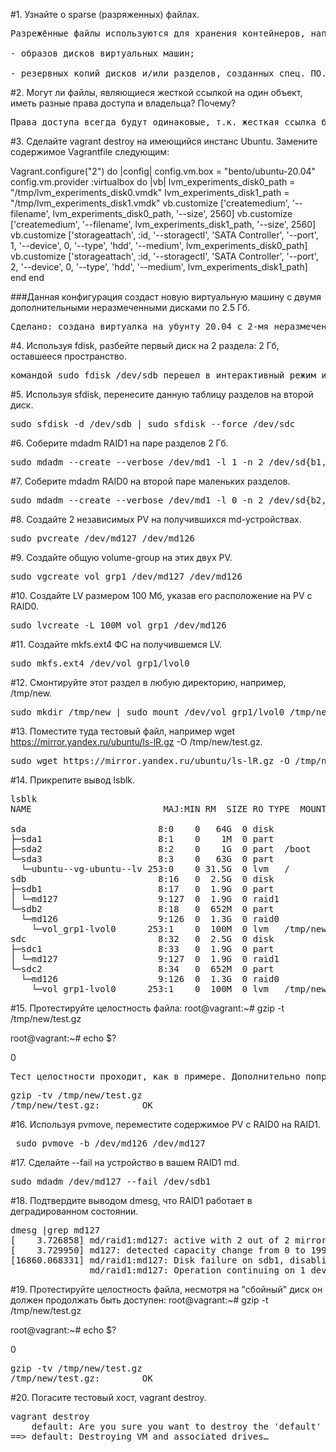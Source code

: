 #1. Узнайте о sparse (разряженных) файлах.
<pre>
Разрежённые файлы используются для хранения контейнеров, например:

- образов дисков виртуальных машин;

- резервных копий дисков и/или разделов, созданных спец. ПО.
</pre>
#2. Могут ли файлы, являющиеся жесткой ссылкой на один объект, иметь разные права доступа и владельца? Почему?

<pre>Права доступа всегда будут одинаковые, т.к. жесткая ссылка будет иметь тот-же инод, что и файл. При изменение прав доступа к файлу автоматически меняются права доступа всех хардлинков.</pre>

#3. Сделайте vagrant destroy на имеющийся инстанс Ubuntu. Замените содержимое Vagrantfile следующим:

Vagrant.configure("2") do |config|
  config.vm.box = "bento/ubuntu-20.04"
  config.vm.provider :virtualbox do |vb|
    lvm_experiments_disk0_path = "/tmp/lvm_experiments_disk0.vmdk"
    lvm_experiments_disk1_path = "/tmp/lvm_experiments_disk1.vmdk"
    vb.customize ['createmedium', '--filename', lvm_experiments_disk0_path, '--size', 2560]
    vb.customize ['createmedium', '--filename', lvm_experiments_disk1_path, '--size', 2560]
    vb.customize ['storageattach', :id, '--storagectl', 'SATA Controller', '--port', 1, '--device', 0, '--type', 'hdd', '--medium', lvm_experiments_disk0_path]
    vb.customize ['storageattach', :id, '--storagectl', 'SATA Controller', '--port', 2, '--device', 0, '--type', 'hdd', '--medium', lvm_experiments_disk1_path]
  end
end

###Данная конфигурация создаст новую виртуальную машину с двумя дополнительными неразмеченными дисками по 2.5 Гб.
<pre>Сделано: создана виртуалка на убунту 20.04 с 2-мя неразмеченными жесткими дисками: sdb и sdc по 2,5Гб</pre>
#4. Используя fdisk, разбейте первый диск на 2 раздела: 2 Гб, оставшееся пространство.
<pre>командой sudo fdisk /dev/sdb перешел в интерактивный режим и разбил диск на 2 раздела: 1,9Гб и 652Мб</pre>
#5. Используя sfdisk, перенесите данную таблицу разделов на второй диск.
<pre>sudo sfdisk -d /dev/sdb | sudo sfdisk --force /dev/sdc</pre>
#6. Соберите mdadm RAID1 на паре разделов 2 Гб.
<pre>sudo mdadm --create --verbose /dev/md1 -l 1 -n 2 /dev/sd{b1,c1}</pre>
#7. Соберите mdadm RAID0 на второй паре маленьких разделов.
<pre>sudo mdadm --create --verbose /dev/md1 -l 0 -n 2 /dev/sd{b2,c2}</pre>
#8. Создайте 2 независимых PV на получившихся md-устройствах.
<pre>sudo pvcreate /dev/md127 /dev/md126</pre>
#9. Создайте общую volume-group на этих двух PV.
<pre>sudo vgcreate vol_grp1 /dev/md127 /dev/md126</pre>
#10. Создайте LV размером 100 Мб, указав его расположение на PV с RAID0.
<pre>sudo lvcreate -L 100M vol_grp1 /dev/md126</pre>
#11. Создайте mkfs.ext4 ФС на получившемся LV.
<pre>sudo mkfs.ext4 /dev/vol_grp1/lvol0</pre>
#12. Смонтируйте этот раздел в любую директорию, например, /tmp/new.
<pre>sudo mkdir /tmp/new | sudo mount /dev/vol_grp1/lvol0 /tmp/new</pre>
#13. Поместите туда тестовый файл, например wget https://mirror.yandex.ru/ubuntu/ls-lR.gz -O /tmp/new/test.gz.
<pre>sudo wget https://mirror.yandex.ru/ubuntu/ls-lR.gz -O /tmp/new/test.gz</pre>
#14. Прикрепите вывод lsblk.
<pre>
lsblk
NAME                         MAJ:MIN RM  SIZE RO TYPE  MOUNTPOINT

sda                         8:0    0   64G  0 disk
├─sda1                      8:1    0    1M  0 part
├─sda2                      8:2    0    1G  0 part  /boot
└─sda3                      8:3    0   63G  0 part
  └─ubuntu--vg-ubuntu--lv 253:0    0 31.5G  0 lvm   /
sdb                         8:16   0  2.5G  0 disk
├─sdb1                      8:17   0  1.9G  0 part
│ └─md127                   9:127  0  1.9G  0 raid1
└─sdb2                      8:18   0  652M  0 part
  └─md126                   9:126  0  1.3G  0 raid0
    └─vol_grp1-lvol0      253:1    0  100M  0 lvm   /tmp/new
sdc                         8:32   0  2.5G  0 disk
├─sdc1                      8:33   0  1.9G  0 part
│ └─md127                   9:127  0  1.9G  0 raid1
└─sdc2                      8:34   0  652M  0 part
  └─md126                   9:126  0  1.3G  0 raid0
    └─vol_grp1-lvol0      253:1    0  100M  0 lvm   /tmp/new
</pre>

#15. Протестируйте целостность файла:
root@vagrant:~# gzip -t /tmp/new/test.gz

root@vagrant:~# echo $?

0

<pre>Тест целостности проходит, как в примере. Дополнительно попробовал с ключем -tv</pre>
<pre>
gzip -tv /tmp/new/test.gz
/tmp/new/test.gz:        OK
</pre>
#16. Используя pvmove, переместите содержимое PV с RAID0 на RAID1.
<pre> sudo pvmove -b /dev/md126 /dev/md127 </pre>
#17. Сделайте --fail на устройство в вашем RAID1 md.
<pre>sudo mdadm /dev/md127 --fail /dev/sdb1</pre>
#18. Подтвердите выводом dmesg, что RAID1 работает в деградированном состоянии.
<pre>dmesg |grep md127
[    3.726858] md/raid1:md127: active with 2 out of 2 mirrors
[    3.729950] md127: detected capacity change from 0 to 1997537280
[16860.068331] md/raid1:md127: Disk failure on sdb1, disabling device.
               md/raid1:md127: Operation continuing on 1 devices.</pre>
#19. Протестируйте целостность файла, несмотря на "сбойный" диск он должен продолжать быть доступен:
root@vagrant:~# gzip -t /tmp/new/test.gz

root@vagrant:~# echo $?

0
<pre>
gzip -tv /tmp/new/test.gz
/tmp/new/test.gz:        OK
</pre>
#20. Погасите тестовый хост, vagrant destroy.
<pre>
vagrant destroy
    default: Are you sure you want to destroy the 'default' VM? [y/N] y
==> default: Destroying VM and associated drives…</pre>
